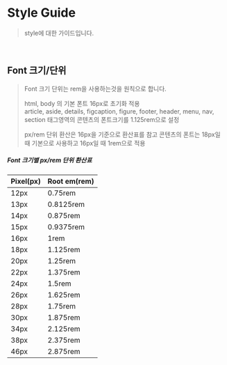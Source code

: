 # Style Guide

> style에 대한 가이드입니다.

<br />

## Font 크기/단위

> Font 크기 단위는 rem을 사용하는것을 원칙으로 합니다.
>
> html, body 의 기본 폰트 16px로 초기화 적용 <br />
> article, aside, details, figcaption, figure, footer, header, menu, nav, section 태그영역의 콘텐츠의 폰트크기를 1.125rem으로 설정
>
> px/rem 단위 환산은 16px을 기준으로 환산표를 참고
> 콘텐츠의 폰트는 18px일때 기본으로 사용하고 16px일 때 1rem으로 적용

##### Font 크기별 px/rem 단위 환산표

| Pixel(px)  | Root em(rem) |
| :--------- | :----------- |
| 12px       | 0.75rem      |
| 13px       | 0.8125rem    |
| 14px       | 0.875rem     |
| 15px       | 0.9375rem    |
| 16px       | 1rem         |
| 18px       | 1.125rem     |
| 20px       | 1.25rem      |
| 22px       | 1.375rem     |
| 24px       | 1.5rem       |
| 26px       | 1.625rem     |
| 28px       | 1.75rem      |
| 30px       | 1.875rem     |
| 34px       | 2.125rem     |
| 38px       | 2.375rem     |
| 46px       | 2.875rem     |

